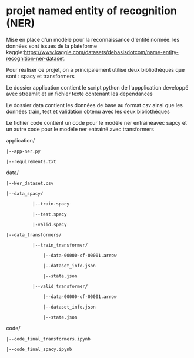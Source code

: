 # projet named entity of recognition (NER)
Mise en place d'un modèle pour la reconnaissance d'entité normée: les données sont issues de la plateforme kaggle:https://www.kaggle.com/datasets/debasisdotcom/name-entity-recognition-ner-dataset.

Pour réaliser ce projet, on a principalement utilisé deux bibliothéques que sont : spacy et transformers

Le dossier application contient le script python de l'appplication developpé avec streamlit et un fichier texte contenant les dependances

Le dossier data contient les données de base au format csv ainsi que les données train, test et validation obtenu avec les deux bibliothéques

Le fichier code contient un code pour le modéle ner entrainéavec sapcy et un autre code pour le modéle ner entrainé avec transformers

application/

    |--app-ner.py
    
    |--requirements.txt
    
data/

    |--Ner_dataset.csv
    
    |--data_spacy/
    
              |--train.spacy
              
              |--test.spacy
              
              |-valid.spacy
              
    |--data_transformers/
    
              |--train_transformer/
              
                  |--data-00000-of-00001.arrow
                  
                  |--dataset_info.json
                  
                  |--state.json
                  
              |--valid_transformer/
              
                  |--data-00000-of-00001.arrow
                  
                  |--dataset_info.json
                  
                  |--state.json
                  
code/

    |--code_final_transformers.ipynb
    
    |--code_final_spacy.ipynb

